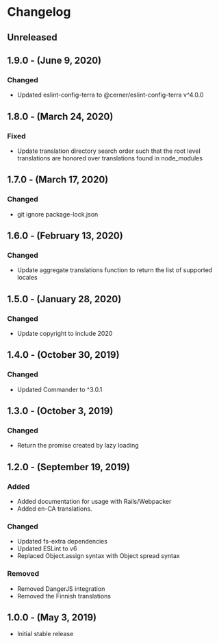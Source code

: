 Changelog
=========

Unreleased
----------

1.9.0 - (June 9, 2020)
----------
### Changed
* Updated eslint-config-terra to @cerner/eslint-config-terra v^4.0.0

1.8.0 - (March 24, 2020)
----------
### Fixed
* Update translation directory search order such that the root level translations are honored over translations found in node_modules

1.7.0 - (March 17, 2020)
----------
### Changed
* git ignore package-lock.json

1.6.0 - (February 13, 2020)
----------
### Changed
* Update aggregate translations function to return the list of supported locales

1.5.0 - (January 28, 2020)
----------
### Changed
* Update copyright to include 2020

1.4.0 - (October 30, 2019)
----------
### Changed
* Updated Commander to ^3.0.1

1.3.0 - (October 3, 2019)
----------
### Changed
* Return the promise created by lazy loading

1.2.0 - (September 19, 2019)
----------
### Added
* Added documentation for usage with Rails/Webpacker
* Added en-CA translations.

### Changed
* Updated fs-extra dependencies
* Updated ESLint to v6
* Replaced Object.assign syntax with Object spread syntax

### Removed
* Removed DangerJS integration
* Removed the Finnish translations

1.0.0 - (May 3, 2019)
----------
* Initial stable release
